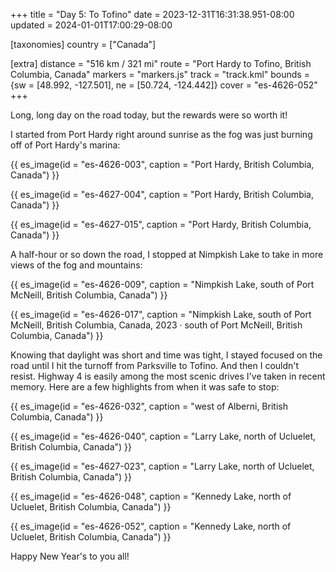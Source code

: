+++
title = "Day 5: To Tofino"
date = 2023-12-31T16:31:38.951-08:00
updated = 2024-01-01T17:00:29-08:00

[taxonomies]
country = ["Canada"]

[extra]
distance = "516 km / 321 mi"
route = "Port Hardy to Tofino, British Columbia, Canada"
markers = "markers.js"
track = "track.kml"
bounds = {sw = [48.992, -127.501], ne = [50.724, -124.442]}
cover = "es-4626-052"
+++

Long, long day on the road today, but the rewards were so worth it!

<!-- more -->

I started from Port Hardy right around sunrise as the fog was just burning off of Port Hardy's marina:

{{ es_image(id = "es-4626-003", caption = "Port Hardy, British Columbia, Canada") }}

{{ es_image(id = "es-4627-004", caption = "Port Hardy, British Columbia, Canada") }}

{{ es_image(id = "es-4627-015", caption = "Port Hardy, British Columbia, Canada") }}

A half-hour or so down the road, I stopped at Nimpkish Lake to take in more views of the fog and mountains:

{{ es_image(id = "es-4626-009", caption = "Nimpkish Lake, south of Port McNeill, British Columbia, Canada") }}

{{ es_image(id = "es-4626-017", caption = "Nimpkish Lake, south of Port McNeill, British Columbia, Canada, 2023 · south of Port McNeill, British Columbia, Canada") }}

Knowing that daylight was short and time was tight, I stayed focused on the road until I hit the turnoff from Parksville to Tofino. And then I couldn't resist. Highway 4 is easily among the most scenic drives I've taken in recent memory. Here are a few highlights from when it was safe to stop:

{{ es_image(id = "es-4626-032", caption = "west of Alberni, British Columbia, Canada") }}

{{ es_image(id = "es-4626-040", caption = "Larry Lake, north of Ucluelet, British Columbia, Canada") }}

{{ es_image(id = "es-4627-023", caption = "Larry Lake, north of Ucluelet, British Columbia, Canada") }}

{{ es_image(id = "es-4626-048", caption = "Kennedy Lake, north of Ucluelet, British Columbia, Canada") }}

{{ es_image(id = "es-4626-052", caption = "Kennedy Lake, north of Ucluelet, British Columbia, Canada") }}

Happy New Year's to you all!
